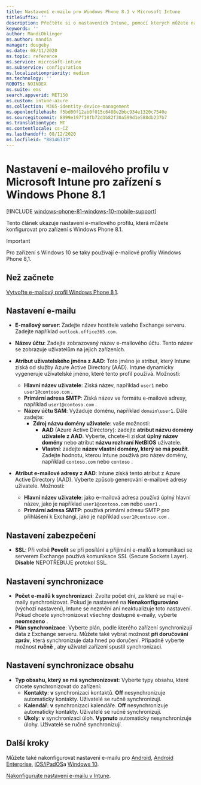 ```yaml
---
title: Nastavení e-mailu pro Windows Phone 8.1 v Microsoft Intune
titleSuffix: ''
description: Přečtěte si o nastaveních Intune, pomocí kterých můžete nakonfigurovat připojení e-mailu na zařízeních s Windows Phone 8.1.
keywords: ''
author: MandiOhlinger
ms.author: mandia
manager: dougeby
ms.date: 08/11/2020
ms.topic: reference
ms.service: microsoft-intune
ms.subservice: configuration
ms.localizationpriority: medium
ms.technology: ''
ROBOTS: NOINDEX
ms.suite: ems
search.appverid: MET150
ms.custom: intune-azure
ms.collection: M365-identity-device-management
ms.openlocfilehash: f5bd00f12ab0f015c6408e2bbc934e1320c7540e
ms.sourcegitcommit: 8999e197f10fb72d1b82f30a599d1e588db237b7
ms.translationtype: MT
ms.contentlocale: cs-CZ
ms.lasthandoff: 08/12/2020
ms.locfileid: "88146133"
---
```

# <a name="email-profile-settings-in-microsoft-intune-for-devices-running-windows-phone-81"></a>Nastavení e-mailového profilu v Microsoft Intune pro zařízení s Windows Phone 8.1

[!INCLUDE [windows-phone-81-windows-10-mobile-support](../includes/windows-phone-81-windows-10-mobile-support.md)]

Tento článek ukazuje nastavení e-mailového profilu, která můžete konfigurovat pro zařízení s Windows Phone 8.1.

>[!IMPORTANT]
>Pro zařízení s Windows 10 se taky používají e-mailové profily Windows Phone 8,1.

## <a name="before-you-begin"></a>Než začnete

[Vytvořte e-mailový profil Windows Phone 8,1](email-settings-configure.md).

## <a name="email-settings"></a>Nastavení e-mailu

- **E-mailový server**: Zadejte název hostitele vašeho Exchange serveru. Zadejte například `outlook.office365.com`.
- **Název účtu**: Zadejte zobrazovaný název e-mailového účtu. Tento název se zobrazuje uživatelům na jejich zařízeních.
- **Atribut uživatelského jména z AAD**: Toto jméno je atribut, který Intune získá od služby Azure Active Directory (AAD). Intune dynamicky vygeneruje uživatelské jméno, které tento profil používá. Možnosti:
  - **Hlavní název uživatele**: Získá název, například `user1` nebo `user1@contoso.com` .
  - **Primární adresa SMTP**: Získá název ve formátu e-mailové adresy, například `user1@contoso.com` .
  - **Název účtu SAM**: Vyžaduje doménu, například `domain\user1`. Dále zadejte:
    - **Zdroj názvu domény uživatele**: vaše možnosti:
      - **AAD** (Azure Active Directory): zadejte **atribut názvu domény uživatele z AAD**. Vyberte, chcete-li získat **úplný název domény** nebo atribut **názvu rozhraní NetBIOS** uživatele.
      - **Vlastní**: zadejte **název vlastní domény, který se má použít**. Zadejte hodnotu, kterou Intune používá pro název domény, například `contoso.com` nebo `contoso` .

- **Atribut e-mailové adresy z AAD**: Intune získá tento atribut z Azure Active Directory (AAD). Vyberte způsob generování e-mailové adresy uživatele. Možnosti:
  - **Hlavní název uživatele**: jako e-mailová adresa používá úplný hlavní název, jako je například `user1@contoso.com` nebo `user1` .
  - **Primární adresa SMTP**: používá primární adresu SMTP pro přihlášení k Exchangi, jako je například `user1@contoso.com` .

## <a name="security-settings"></a>Nastavení zabezpečení

- **SSL**: Při volbě **Povolit** se při posílání a přijímání e-mailů a komunikaci se serverem Exchange používá komunikace SSL (Secure Sockets Layer). **Disable** NEPOTŘEBUJE protokol SSL.

## <a name="synchronization-settings"></a>Nastavení synchronizace

- **Počet e-mailů k synchronizaci**: Zvolte počet dní, za které se mají e-maily synchronizovat. Pokud je nastavené na **Nenakonfigurováno** (výchozí nastavení), Intune se nezmění ani neaktualizuje toto nastavení. Pokud chcete synchronizovat všechny dostupné e-maily, vyberte **neomezeno** .
- **Plán synchronizace**: Vyberte plán, podle kterého zařízení synchronizují data z Exchange serveru. Můžete také vybrat možnost **při doručování zpráv**, která synchronizuje data hned po doručení. Případně vyberte možnost **ručně** , aby uživatel zařízení spustil synchronizaci.

## <a name="content-sync-settings"></a>Nastavení synchronizace obsahu

- **Typ obsahu, který se má synchronizovat**: Vyberte typy obsahu, které chcete synchronizovat do zařízení:
  - **Kontakty**: **v** synchronizaci kontaktů. **Off** nesynchronizuje automaticky kontakty. Uživatelé se ručně synchronizují.
  - **Kalendář**: **v** synchronizaci kalendáře. **Off** nesynchronizuje automaticky kontakty. Uživatelé se ručně synchronizují.
  - **Úkoly**: **v** synchronizaci úloh. **Vypnuto** automaticky nesynchronizuje úlohy. Uživatelé se ručně synchronizují.

## <a name="next-steps"></a>Další kroky

Můžete také nakonfigurovat nastavení e-mailu pro [Android](email-settings-android.md), [Android Enterprise](email-settings-android-enterprise.md), [iOS/iPadOS](email-settings-ios.md)a [Windows 10](email-settings-windows-10.md).

[Nakonfigurujte nastavení e-mailu v Intune](email-settings-configure.md).
